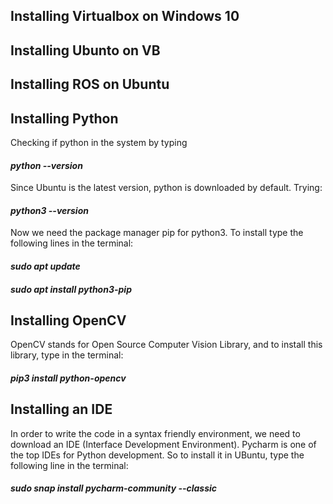 
  <h2>Installing Virtualbox on Windows 10</h2>
   <h4><i></i></h4>

  <h2>Installing Ubunto on VB</h2>
  <h2>Installing ROS on Ubuntu</h2>
  <h4><i></i></h4>
  <h2>Installing Python</h2>
  <p> Checking if python in the system by typing 
  <h4><i>python --version</i></h4>
  Since Ubuntu is the latest version, python is downloaded by default. Trying:
  <h4><i>python3 --version</i></h4>
  Now we need the package manager pip for python3. To install type the following lines in the terminal: 
  <h4><i> sudo apt update </i></h4>
  <h4><i>sudo apt install python3-pip</i></h4>
  </p>
  <h2>Installing OpenCV</h2>
  <p>
  OpenCV stands for Open Source Computer Vision Library, and to install this library, type in the terminal:
  <h4><i>pip3 install python-opencv</i></h4>
  </p>
  <h2>Installing an IDE</h2>
 <p>
  In order to write the code in a syntax friendly environment, we need to download an IDE (Interface Development Environment). Pycharm is one of the top IDEs for Python development. So to install it in UBuntu, type the following line in the terminal: 
  <h4><i>sudo snap install pycharm-community --classic</i></h4>
  </p>
  
